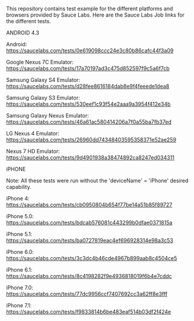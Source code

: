 This repository contains test example for the different platforms and browsers provided by Sauce Labs.
Here are the Sauce Labs Job links for the different tests.

ANDROID 4.3

Android: https://saucelabs.com/tests/0e619098ccc24e3c80b86cafc44f3a09

Google Nexus 7C Emulator: https://saucelabs.com/tests/17a70197ad3c475d852597f9c5a6f7cb

Samsung Galaxy S4 Emulator: https://saucelabs.com/tests/d28fee8616184dab8e9f4feeede1dea8

Samsung Galaxy S3 Emulator: https://saucelabs.com/tests/530eef1c93f54e2aaa9a3954f412e34b

Samsung Galaxy Nexus Emulator: https://saucelabs.com/tests/46a61ac580414206a7f0a55ba7fb37ed

LG Nexus 4 Emulator: https://saucelabs.com/tests/26960dd74348403595358371e52ae259

Nexus 7 HD Emulator: https://saucelabs.com/tests/9d4901938a38474892ca8247ed034311


iPHONE

Note: All these tests were run without the 'deviceName' = 'iPhone' desired capability.

iPhone 4: https://saucelabs.com/tests/cb0950804b654f77be14a51b85f89727

iPhone 5.0: https://saucelabs.com/tests/bdcab576081c443299b0dfae0371815a

iPhone 5.1: https://saucelabs.com/tests/ba0727819eac4ef696928314e98a3c53

iPhone 6.0: https://saucelabs.com/tests/3c3dc4b46cde4967b899aab8c4504ce5

iPhone 6.1: https://saucelabs.com/tests/8c4198282f9e4936818019f6b4e7cddc

iPhone 7.0: https://saucelabs.com/tests/77dc9956ccf7407692cc3a62ff8e3fff

iPhone 7.1: https://saucelabs.com/tests/f9833814b6be483eaf514b03df2f424e
